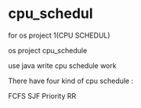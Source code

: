# cpu_schedul
for os project 1(CPU SCHEDUL)

os project cpu_schedule

use java write cpu schedule work

There have four kind of cpu schedule :

FCFS SJF Priority RR

